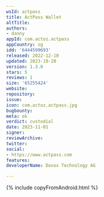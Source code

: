 ```yaml
---
wsId: actpass
title: ActPass Wallet
altTitle: 
authors:
- danny
appId: com.actoz.actpass
appCountry: sg
idd: '6444599693'
released: 2022-12-10
updated: 2023-10-20
version: 1.3.0
stars: 5
reviews: 1
size: '65255424'
website: 
repository: 
issue: 
icon: com.actoz.actpass.jpg
bugbounty: 
meta: ok
verdict: custodial
date: 2023-11-01
signer: 
reviewArchive: 
twitter: 
social:
- https://www.actpass.com
features: 
developerName: Davox Technology AG

---
```


{% include copyFromAndroid.html %}